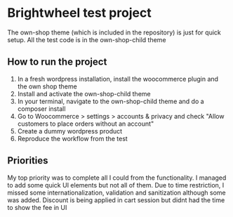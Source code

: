 # Brightwheel test project

The own-shop theme (which is included in the repository) is just for quick setup. All the test code is in the own-shop-child theme

## How to run the project
1. In a fresh wordpress installation, install the woocommerce plugin and the own shop theme
2. Install and activate the own-shop-child theme
3. In your terminal, navigate to the own-shop-child theme and do a composer install
4. Go to Woocommerce > settings > accounts & privacy and check "Allow customers to place orders without an account" 
5. Create a dummy wordpress product
6. Reproduce the workflow from the test

## Priorities

My top priority was to complete all I could from the functionality. I managed to add some quick UI elements but not all of them. 
Due to time restriction, I missed some internationalization, validation and sanitization although some was added.
Discount is being applied in cart session but didnt had the time to show the fee in UI 